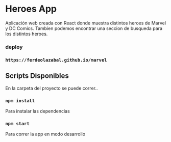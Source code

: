# Heroes App

Aplicación web creada con React donde muestra distintos heroes de Marvel y DC Comics.
Tambien podemos encontrar una seccion de busqueda para los distintos heroes.

### deploy

### `https://ferdeolazabal.github.io/marvel`

## Scripts Disponibles

En la carpeta del proyecto se puede correr..

### `npm install`
Para instalar las dependencias
### `npm start`
Para correr la app en modo desarrollo
